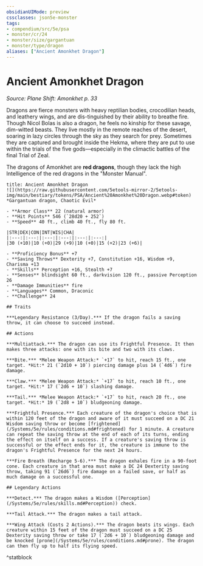 ```yaml
---
obsidianUIMode: preview
cssclasses: json5e-monster
tags:
- compendium/src/5e/psa
- monster/cr/24
- monster/size/gargantuan
- monster/type/dragon
aliases: ["Ancient Amonkhet Dragon"]
---
```

# Ancient Amonkhet Dragon
*Source: Plane Shift: Amonkhet p. 33*  

Dragons are fierce monsters with heavy reptilian bodies, crocodilian heads, and leathery wings, and are dis-tinguished by their ability to breathe fire. Though Nicol Bolas is also a dragon, he feels no kinship for these savage, dim-witted beasts. They live mostly in the remote reaches of the desert, soaring in lazy circles through the sky as they search for prey. Sometimes they are captured and brought inside the Hekma, where they are put to use within the trials of the five gods—especially in the climactic battles of the final Trial of Zeal.

The dragons of Amonkhet are **red dragons**, though they lack the high Intelligence of the red dragons in the "Monster Manual".

```ad-statblock
title: Ancient Amonkhet Dragon
![](https://raw.githubusercontent.com/5etools-mirror-2/5etools-img/main/bestiary/tokens/PSA/Ancient%20Amonkhet%20Dragon.webp#token)
*Gargantuan dragon, Chaotic Evil*

- **Armor Class** 22 (natural armor)
- **Hit Points** 546 (`28d20 + 252`)
- **Speed** 40 ft., climb 40 ft., fly 80 ft.

|STR|DEX|CON|INT|WIS|CHA|
|:---:|:---:|:---:|:---:|:---:|:---:|
|30 (+10)|10 (+0)|29 (+9)|10 (+0)|15 (+2)|23 (+6)|

- **Proficiency Bonus** +7
- **Saving Throws** Dexterity +7, Constitution +16, Wisdom +9, Charisma +13
- **Skills** Perception +16, Stealth +7
- **Senses** blindsight 60 ft., darkvision 120 ft., passive Perception 26
- **Damage Immunities** fire
- **Languages** Common, Draconic
- **Challenge** 24

## Traits

***Legendary Resistance (3/Day).*** If the dragon fails a saving throw, it can choose to succeed instead.

## Actions

***Multiattack.*** The dragon can use its Frightful Presence. It then makes three attacks: one with its bite and two with its claws.

***Bite.*** *Melee Weapon Attack:* `+17` to hit, reach 15 ft., one target. *Hit:* 21 (`2d10 + 10`) piercing damage plus 14 (`4d6`) fire damage.

***Claw.*** *Melee Weapon Attack:* `+17` to hit, reach 10 ft., one target. *Hit:* 17 (`2d6 + 10`) slashing damage.

***Tail.*** *Melee Weapon Attack:* `+17` to hit, reach 20 ft., one target. *Hit:* 19 (`2d8 + 10`) bludgeoning damage.

***Frightful Presence.*** Each creature of the dragon's choice that is within 120 feet of the dragon and aware of it must succeed on a DC 21 Wisdom saving throw or become [frightened](/Systems/5e/rules/conditions.md#frightened) for 1 minute. A creature can repeat the saving throw at the end of each of its turns, ending the effect on itself on a success. If a creature's saving throw is successful or the effect ends for it, the creature is immune to the dragon's Frightful Presence for the next 24 hours.

***Fire Breath (Recharge 5-6).*** The dragon exhales fire in a 90-foot cone. Each creature in that area must make a DC 24 Dexterity saving throw, taking 91 (`26d6`) fire damage on a failed save, or half as much damage on a successful one.

## Legendary Actions

***Detect.*** The dragon makes a Wisdom ([Perception](/Systems/5e/rules/skills.md#Perception)) check.

***Tail Attack.*** The dragon makes a tail attack.

***Wing Attack (Costs 2 Actions).*** The dragon beats its wings. Each creature within 15 feet of the dragon must succeed on a DC 25 Dexterity saving throw or take 17 (`2d6 + 10`) bludgeoning damage and be knocked [prone](/Systems/5e/rules/conditions.md#prone). The dragon can then fly up to half its flying speed.
```
^statblock